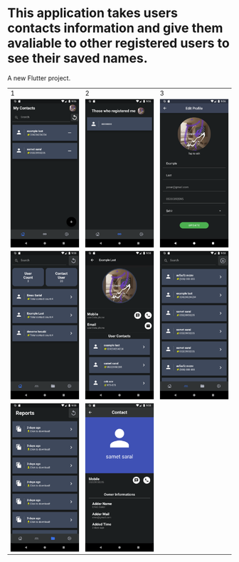 # This application takes users contacts information and give them avaliable to other registered users to see their saved names.

A new Flutter project.

<table>
  <tr>
    <td>1</td>
     <td>2</td>
     <td>3</td>
  </tr>
  <tr>
    <td><img src="https://github.com/smtsarial/get-contact/blob/tipo/assets/images/Screenshot_1650750967.png" width=270></td>
    <td><img src="https://github.com/smtsarial/get-contact/blob/tipo/assets/images/Screenshot_1650750972.png" width=270></td>
    <td><img src="https://github.com/smtsarial/get-contact/blob/tipo/assets/images/Screenshot_1650750996.png" width=270></td>
  </tr> 
  <tr><td>
    <img src="https://github.com/smtsarial/get-contact/blob/tipo/assets/images/Screenshot_1650751092.png" width=270></td>
    <td><img src="https://github.com/smtsarial/get-contact/blob/tipo/assets/images/Screenshot_1650751099.png" width=270></td>
    <td><img src="https://github.com/smtsarial/get-contact/blob/tipo/assets/images/Screenshot_1650751104.png" width=270></td>
  </tr>
   <tr><td>
     <img src="https://github.com/smtsarial/get-contact/blob/tipo/assets/images/Screenshot_1650751108.png" width=270></td>
    <td><img src="https://github.com/smtsarial/get-contact/blob/tipo/assets/images/Screenshot_1650751116.png" width=270></td>

  </tr>
 </table>
